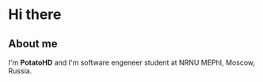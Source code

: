 # Hi there

## About me

I'm **PotatoHD** and I'm software engeneer student at NRNU MEPhI, Moscow, Russia. 
